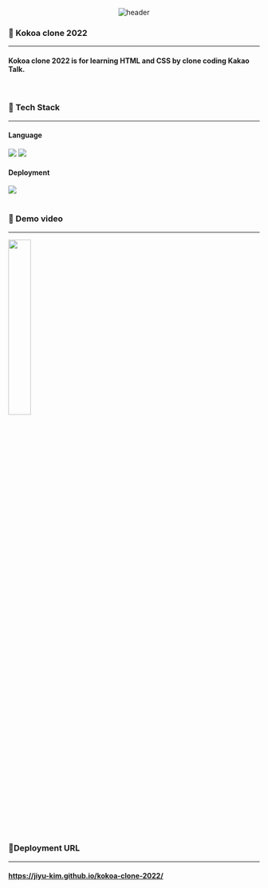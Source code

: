 <div align="center">

  <!--Header-->
  ![header](https://capsule-render.vercel.app/api?type=soft&color=f9e000&text=Kokoa%20Clone%202022)
  
</div>
<div>

  ### 📌 Kokoa clone 2022
  ***
  #### Kokoa clone 2022 is for learning HTML and CSS by clone coding Kakao Talk.
  <br/>
  
  ### 🔧 Tech Stack
  ***
  <!--HTML5-->
  #### Language
  <img src="https://img.shields.io/badge/HTML5-E34F26?style=flat-square&logo=HTML5&logoColor=white"/>
  <img src="https://img.shields.io/badge/CSS3-1572B6?style=flat-square&logo=CSS3&logoColor=white"/>
  
  #### Deployment
  <img src="https://img.shields.io/badge/Github Pages-222222?style=flat-square&logo=Github Pages&logoColor=white"/>
  <br/>
  <br/>
  
  ### 👀 Demo video
  ***
  <img width="30%" src="https://user-images.githubusercontent.com/74771124/222959155-7c7131a8-bed3-4581-86c7-7420b6e17b9e.gif"/>
  <br/>
  <br/>
  
  ### 🔗Deployment URL
  ***
  #### https://jiyu-kim.github.io/kokoa-clone-2022/
  
</div>
